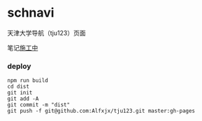 # schnavi

天津大学导航（tju123）页面

笔记[施工中](TODO)


### deploy

```
npm run build
cd dist
git init
git add -A
git commit -m "dist"
git push -f git@github.com:Alfxjx/tju123.git master:gh-pages

```
